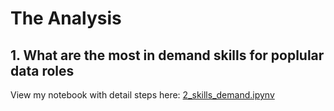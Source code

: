 # The Analysis
## 1. What are the most in demand skills for poplular data roles

View my notebook with detail steps here:
[2_skills_demand.ipynv](2_skills_demand.ipynb)